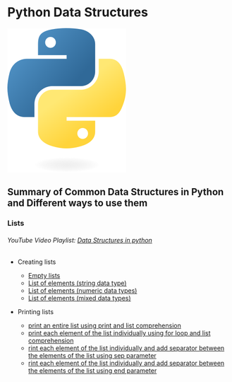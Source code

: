 # Python Data Structures
![dspython](93F74F5C-B26D-4347-9F0D-79FE896B89C8.png)

## Summary of Common Data Structures in Python and Different ways to use them

### Lists
###### YouTube Video Playlist: [Data Structures in python](https://youtube.com/playlist?list=PLpJJEVLtpZo9csSa1VDJnKmLghzXSOwnZ&si=wwkGucVcJ7BsKnI1) 

  - Creating lists
   
    - [Empty lists](lists/part1/lst_empty_lists.py)
    - [List of elements (string data type)](lists/part1/lst_elements_strings.py)
    - [List of elements (numeric data types)](lists/part1/lst_elements_numbers.py)
    - [List of elements (mixed data types)](lists/part1/lst_elements_mixed.py)
      
  - Printing lists

    - [print an entire list using print and list comprehension](lists/part2/printlists_print.py)
    - [print each element of the list individually using for loop and list comprehension](lists/part2/printlists_forloop_and_comprehension.py)
    - [rint each element of the list individually and add separator between the elements of the list using sep parameter](lists/part2/printlists_sep_parameter.py)
    - [rint each element of the list individually and add separator between the elements of the list using end parameter](lists/part2/printlists_end_parameter.py)


